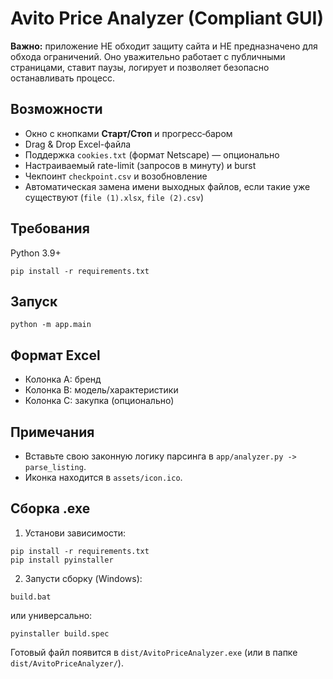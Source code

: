 
# Avito Price Analyzer (Compliant GUI)

**Важно:** приложение НЕ обходит защиту сайта и НЕ предназначено для обхода ограничений. Оно уважительно работает с публичными страницами, ставит паузы, логирует и позволяет безопасно останавливать процесс.

## Возможности
- Окно с кнопками **Старт/Стоп** и прогресс‑баром
- Drag & Drop Excel-файла
- Поддержка `cookies.txt` (формат Netscape) — опционально
- Настраиваемый rate-limit (запросов в минуту) и burst
- Чекпоинт `checkpoint.csv` и возобновление
- Автоматическая замена имени выходных файлов, если такие уже существуют (`file (1).xlsx`, `file (2).csv`)

## Требования
Python 3.9+

```
pip install -r requirements.txt
```

## Запуск
```
python -m app.main
```

## Формат Excel
- Колонка A: бренд
- Колонка B: модель/характеристики
- Колонка C: закупка (опционально)

## Примечания
- Вставьте свою законную логику парсинга в `app/analyzer.py -> parse_listing`.
- Иконка находится в `assets/icon.ico`.


## Сборка .exe
1) Установи зависимости:
```
pip install -r requirements.txt
pip install pyinstaller
```
2) Запусти сборку (Windows):
```
build.bat
```
или универсально:
```
pyinstaller build.spec
```
Готовый файл появится в `dist/AvitoPriceAnalyzer.exe` (или в папке `dist/AvitoPriceAnalyzer/`).
